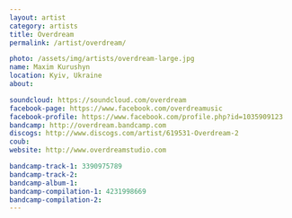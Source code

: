 ```yaml
---
layout: artist
category: artists
title: Overdream
permalink: /artist/overdream/

photo: /assets/img/artists/overdream-large.jpg
name: Maxim Kurushyn
location: Kyiv, Ukraine
about: 

soundcloud: https://soundcloud.com/overdream
facebook-page: https://www.facebook.com/overdreamusic
facebook-profile: https://www.facebook.com/profile.php?id=1035909123
bandcamp: http://overdream.bandcamp.com
discogs: http://www.discogs.com/artist/619531-Overdream-2
coub: 
website: http://www.overdreamstudio.com

bandcamp-track-1: 3390975789
bandcamp-track-2: 
bandcamp-album-1: 
bandcamp-compilation-1: 4231998669
bandcamp-compilation-2: 
---
```


